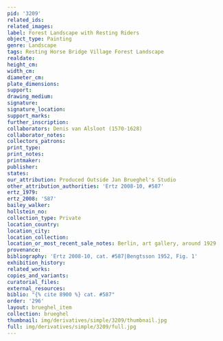 ```yaml
---
pid: '3209'
related_ids: 
related_images: 
label: Forest Landscape with Resting Riders
object_type: Painting
genre: Landscape
tags: Resting Horse Bridge Village Forest Landscape
realdate: 
height_cm: 
width_cm: 
diameter_cm: 
plate_dimensions: 
support: 
drawing_medium: 
signature: 
signature_location: 
support_marks: 
further_inscription: 
collaborators: Denis van Alsloot (1570-1628)
collaborator_notes: 
collectors_patrons: 
print_type: 
print_notes: 
printmaker: 
publisher: 
states: 
our_attribution: Produced Outside Jan Brueghel's Studio
other_attribution_authorities: 'Ertz 2008-10, #587'
ertz_1979: 
ertz_2008: '587'
bailey_walker: 
hollstein_no: 
collection_type: Private
location_country: 
location_city: 
location_collection: 
location_or_most_recent_sale_notes: Berlin, art gallery, around 1929
provenance: 
bibliography: 'Ertz 2008-10, cat. #587|Bengtsson 1952, Fig. 1'
exhibition_history: 
related_works: 
copies_and_variants: 
curatorial_files: 
external_resources: 
biblio: "{% cite 8900 %} cat. #587"
order: '296'
layout: brueghel_item
collection: brueghel
thumbnail: img/derivatives/simple/3209/thumbnail.jpg
full: img/derivatives/simple/3209/full.jpg
---
```

